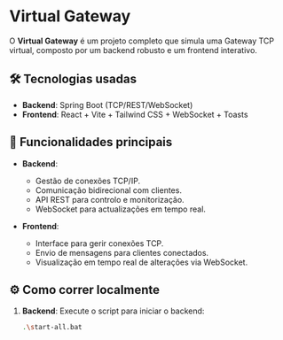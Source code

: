 # Virtual Gateway

O **Virtual Gateway** é um projeto completo que simula uma Gateway TCP virtual, composto por um backend robusto e um frontend interativo.

## 🛠️ Tecnologias usadas

- **Backend**: Spring Boot (TCP/REST/WebSocket)
- **Frontend**: React + Vite + Tailwind CSS + WebSocket + Toasts

## 🚀 Funcionalidades principais

- **Backend**:
  - Gestão de conexões TCP/IP.
  - Comunicação bidirecional com clientes.
  - API REST para controlo e monitorização.
  - WebSocket para actualizações em tempo real.

- **Frontend**:
  - Interface para gerir conexões TCP.
  - Envio de mensagens para clientes conectados.
  - Visualização em tempo real de alterações via WebSocket.

## ⚙️ Como correr localmente

1. **Backend**:
   Execute o script para iniciar o backend:
   ```bash
   .\start-all.bat